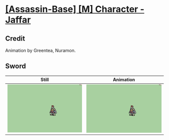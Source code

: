 # [\[Assassin-Base\] \[M\] Character - Jaffar](../)

## Credit

Animation by Greentea, Nuramon.
	
## Sword

| Still | Animation |
| :---: | :-------: |
| ![Sword still](./Sword_000.png) | ![Sword animation](./Sword.gif) |
